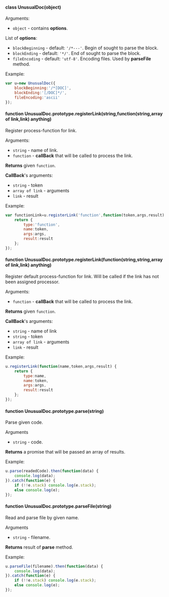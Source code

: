 #### class UnusualDoc(object)

Arguments:

* `object` - contains **options**.

List of **options**:

* `blockBeginning` - default: `'/*---'`. Begin of sought to parse the block.
* `blockEnding` - default: `'*/'`. End of sought to parse the block.
* `fileEncoding` - default: `'utf-8'`. Encoding files. Used by **parseFile** method.

Example:
```js
var u=new UnusualDoc({
    blockBeginning:'/*[DOC]',
    blockEnding:'[/DOC]*/',
    fileEncoding:'ascii'
});

```

#### function UnusualDoc.prototype.registerLink(string,function(string,array of link,link) anything)

Register process-function for link.

Arguments:

* `string` - name of link.
* `function` - **callBack** that will be called to process the link.

**Returns** given `function`.

**CallBack**'s arguments:

* `string` - token
* `array of link` - arguments
* `link` - result

Example:
```js
var functionLink=u.registerLink('function',function(token,args,result) {
    return {
        type:'function',
        name:token,
        args:args,
        result:result
    };
});
```

#### function UnusualDoc.prototype.registerLink(function(string,string,array of link,link) anything)

Register default process-function for link. Will be called if the link has not been assigned processor.

Arguments:

* `function` - **callBack** that will be called to process the link.

**Returns** given `function`.

**CallBack**'s arguments:

* `string` - name of link
* `string` - token
* `array of link` - arguments
* `link` - result

Example:
```js
u.registerLink(function(name,token,args,result) {
    return {
        type:name,
        name:token,
        args:args,
        result:result
    };
});
```

#### function UnusualDoc.prototype.parse(string)

Parse given code.

Arguments

* `string` - code.

**Returns** a promise that will be passed an array of results.

Example:
```js
u.parse(readedCode).then(function(data) {
    console.log(data);
}).catch(function(e) {
    if (!!e.stack) console.log(e.stack);
    else console.log(e);
});
```

#### function UnusualDoc.prototype.parseFile(string)

Read and parse file by given name.

Arguments

* `string` - filename.

**Returns** result of **parse** method.

Example:
```js
u.parseFile(filename).then(function(data) {
    console.log(data);
}).catch(function(e) {
    if (!!e.stack) console.log(e.stack);
    else console.log(e);
});
```

